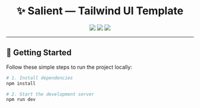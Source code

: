 <h1 align="center">✨ Salient — Tailwind UI Template</h1>

<p align="center">
  <img src="https://img.shields.io/badge/Built%20With-Next.js%20%26%20Tailwind-blueviolet?style=for-the-badge" />
  <img src="https://img.shields.io/badge/Responsive-Yes-brightgreen?style=for-the-badge" />
  <img src="https://img.shields.io/badge/License-Tailwind%20UI%20License-orange?style=for-the-badge" />
</p>

---

## 🚀 Getting Started

Follow these simple steps to run the project locally:

```bash
# 1. Install dependencies
npm install

# 2. Start the development server
npm run dev
